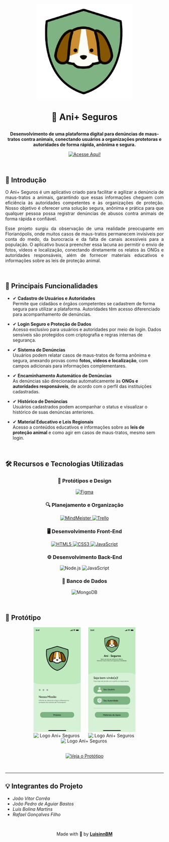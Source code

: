 <div align="center">
  <img src="src/images/logo.png" alt="Logo Ani+ Seguros" width="300">
</div>

</p>

# <p align="center">🐾 Ani+ Seguros</p>

<p align="center"><strong>Desenvolvimento de uma plataforma digital para denúncias de maus-tratos contra animais, conectando usuários a organizações protetoras e autoridades de forma rápida, anônima e segura.</strong></p>

<p align="center">
   <a href="https://luisinnbm.github.io/Ani-Seguros/" target="_blank">
     <img src="https://img.shields.io/badge/Conheça%20o%20projeto-Ani%2B%20Seguros-%237DB283?style=for-the-badge&logo=web" alt="Acesse Aqui!">
   </a>
</p>

<br>

## 📖 Introdução

<p align="justify">
  O Ani+ Seguros é um aplicativo criado para facilitar e agilizar a denúncia de maus-tratos a animais, garantindo que essas informações cheguem com eficiência às autoridades competentes e às organizações de proteção. Nosso objetivo é oferecer uma solução segura, anônima e prática para que qualquer pessoa possa registrar denúncias de abusos contra animais de forma rápida e confiável.
</p>
<p align="justify">
  Esse projeto surgiu da observação de uma realidade preocupante em Florianópolis, onde muitos casos de maus-tratos permanecem invisíveis por conta do medo, da burocracia e da falta de canais acessíveis para a população. O aplicativo busca preencher essa lacuna ao permitir o envio de fotos, vídeos e localização, conectando diretamente os relatos às ONGs e autoridades responsáveis, além de fornecer materiais educativos e informações sobre as leis de proteção animal.
</p>
<br>

## 📌 Principais Funcionalidades

- ✔ **Cadastro de Usuários e Autoridades**  
Permite que cidadãos e órgãos competentes se cadastrem de forma segura para utilizar a plataforma. Autoridades têm acesso diferenciado para acompanhamento de denúncias.

- ✔ **Login Seguro e Proteção de Dados**  
Acesso exclusivo para usuários e autoridades por meio de login. Dados sensíveis são protegidos com criptografia e regras internas de segurança.

- ✔ **Sistema de Denúncias**  
Usuários podem relatar casos de maus-tratos de forma anônima e segura, anexando provas como **fotos, vídeos e localização**, com campos adicionais para informações complementares.

- ✔ **Encaminhamento Automático de Denúncias**  
As denúncias são direcionadas automaticamente às **ONGs e autoridades responsáveis**, de acordo com o perfil das instituições cadastradas.

- ✔ **Histórico de Denúncias**  
Usuários cadastrados podem acompanhar o status e visualizar o histórico de suas denúncias anteriores.

- ✔ **Material Educativo e Leis Regionais**  
Acesso a conteúdos educativos e informações sobre as **leis de proteção animal** e como agir em casos de maus-tratos, mesmo sem login.
<br>

## 🛠️ Recursos e Tecnologias Utilizadas

<h3 align="center">
  <strong>🎨 Protótipos e Design</strong>
</h3>
<p align="center">
   <a href="https://www.figma.com/design/xcWZ9gXfMdnhKTYcsMzMXN/Projeto-Ani--Seguros?node-id=0-1&p=f&t=AFq1tuIT61HOea00-0" target="_blank">
     <img src="https://img.shields.io/badge/Figma-F24E1E?style=for-the-badge&logo=figma&logoColor=white" alt="Figma">
   </a>
</p>

<h3 align="center">
  <strong>🔍 Planejamento e Organização</strong>
</h3>
<p align="center">
   <a href="https://mm.tt/app/map/3411352262?t=e8NVB0MDEa" target="_blank">
     <img src="https://img.shields.io/badge/MindMeister-0093D9?style=for-the-badge&logo=mindmeister&logoColor=white" alt="MindMeister">
   </a>
   <a href="https://trello.com" target="_blank">
     <img src="https://img.shields.io/badge/Trello-0052CC?style=for-the-badge&logo=trello&logoColor=white" alt="Trello">
   </a>
</p>

<h3 align="center">
  <strong>🖥️ Desenvolvimento Front-End</strong>
</h3>
<p align="center">
   <a href="https://luisinnbm.github.io/Ani-Seguros/" target="_blank">
     <img src="https://img.shields.io/badge/HTML5-E34F26?style=for-the-badge&logo=html5&logoColor=white" alt="HTML5">
   </a>
   <a href="https://luisinnbm.github.io/Ani-Seguros/" target="_blank">
     <img src="https://img.shields.io/badge/CSS3-1572B6?style=for-the-badge&logo=css3&logoColor=white" alt="CSS3">
   </a>
   <a href="https://luisinnbm.github.io/Ani-Seguros/" target="_blank">
     <img src="https://img.shields.io/badge/JavaScript-F7DF1E?style=for-the-badge&logo=javascript&logoColor=black" alt="JavaScript">
   </a>
</p>

<h3 align="center">
  <strong>⚙️ Desenvolvimento Back-End</strong>
</h3>
<p align="center">
   <img src="https://img.shields.io/badge/Node.js-339933?style=for-the-badge&logo=nodedotjs&logoColor=white" alt="Node.js">
   <img src="https://img.shields.io/badge/JavaScript-F7DF1E?style=for-the-badge&logo=javascript&logoColor=black" alt="JavaScript">
</p>

<h3 align="center">
  <strong>💾 Banco de Dados</strong>
</h3>
<p align="center">
   <img src="https://img.shields.io/badge/MongoDB-47A248?style=for-the-badge&logo=mongodb&logoColor=white" alt="MongoDB">
</p>
<br>

## 🎨 Protótipo

<div align="center">
  <img src="src/screens/Entrada 1.png" alt="Logo Ani+ Seguros" width="150" style="display: inline-block; margin: 0 10px;">
  <img src="src/screens/Menu Inicial.png" alt="Logo Ani+ Seguros" width="150" style="display: inline-block; margin: 0 10px;">
  <img src="src/screens/Login Usuário.png" alt="Logo Ani+ Seguros" width="150" style="display: inline-block; margin: 0 10px;">
  <img src="src/screens/Menu Usuário.png" alt="Logo Ani+ Seguros" width="150" style="display: inline-block; margin: 0 10px;">
  <img src="src/screens/Denúncia 3.png" alt="Logo Ani+ Seguros" width="150" style="display: inline-block; margin: 0 10px;">
</div>
<br>

<p align="center">
   <a href="https://www.figma.com/design/xcWZ9gXfMdnhKTYcsMzMXN/Projeto-Ani--Seguros?node-id=0-1&p=f&t=AFq1tuIT61HOea00-0" target="_blank">
     <img src="https://img.shields.io/badge/Veja%20o%20Protótipo-Ani%2B%20Seguros-%237DB283?style=for-the-badge&logo=figma&logoColor=white" alt="Veja o Protótipo">
   </a>
</p>

<br>

---

## 💡 Integrantes do Projeto

- *João Vitor Corrêa*
- *João Pedro de Aguiar Bastos*
- *Luís Bolina Martins*
- *Rafael Gonçalves Filho*
<br>

<p align="center">
  Made with 💚 by <strong><a href="https://github.com/LuisinnBM" target="_blank">LuisinnBM</a></strong>
</p>
